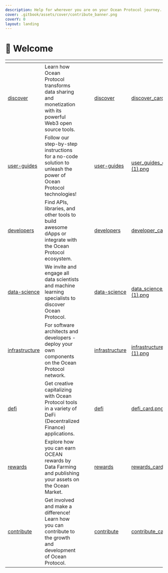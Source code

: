 ```yaml
---
description: Help for wherever you are on your Ocean Protocol journey.
cover: .gitbook/assets/cover/contribute_banner.png
coverY: 0
layout: landing
---
```


# 👋 Welcome

<table data-view="cards"><thead><tr><th data-type="content-ref"></th><th></th><th data-hidden data-type="files"></th><th data-hidden data-type="files"></th><th data-hidden data-card-target data-type="content-ref"></th><th data-hidden data-card-cover data-type="files"></th></tr></thead><tbody><tr><td><a href="discover/">discover</a></td><td>Learn how Ocean Protocol transforms data sharing and monetization with its powerful Web3 open source tools.</td><td></td><td></td><td><a href="discover/">discover</a></td><td><a href=".gitbook/assets/cover/discover_card.png">discover_card.png</a></td></tr><tr><td><a href="user-guides/">user-guides</a></td><td>Follow our step-by-step instructions for a no-code solution to unleash the power of Ocean Protocol technologies!</td><td></td><td></td><td><a href="user-guides/">user-guides</a></td><td><a href=".gitbook/assets/cover/user_guides_card (1).png">user_guides_card (1).png</a></td></tr><tr><td><a href="developers/">developers</a></td><td>Find APIs, libraries, and other tools to build awesome dApps or integrate with the Ocean Protocol ecosystem.</td><td></td><td></td><td><a href="developers/">developers</a></td><td><a href=".gitbook/assets/cover/developer_card.png">developer_card.png</a></td></tr><tr><td><a href="data-science/">data-science</a></td><td>We invite and engage all data scientists and machine learning specialists to discover Ocean Protocol.</td><td></td><td></td><td><a href="data-science/">data-science</a></td><td><a href=".gitbook/assets/cover/data_science_card (1).png">data_science_card (1).png</a></td></tr><tr><td><a href="infrastructure/">infrastructure</a></td><td>For software architects and developers - deploy your own components on the Ocean Protocol network.</td><td></td><td></td><td><a href="infrastructure/">infrastructure</a></td><td><a href=".gitbook/assets/cover/infrastructure_card (1).png">infrastructure_card (1).png</a></td></tr><tr><td><a href="defi/">defi</a></td><td>Get creative capitalizing with Ocean Protocol tools in a variety of DeFi (Decentralized Finance) applications.</td><td></td><td></td><td><a href="defi/">defi</a></td><td><a href=".gitbook/assets/cover/defi_card.png">defi_card.png</a></td></tr><tr><td><a href="rewards/">rewards</a></td><td>Explore how you can earn OCEAN rewards by Data Farming and publishing your assets on the Ocean Market.</td><td></td><td></td><td><a href="rewards/">rewards</a></td><td><a href=".gitbook/assets/cover/rewards_card.png">rewards_card.png</a></td></tr><tr><td><a href="contribute/">contribute</a></td><td>Get involved and make a difference! Learn how you can contribute to the growth and development of Ocean Protocol.</td><td></td><td></td><td><a href="contribute/">contribute</a></td><td><a href=".gitbook/assets/cover/contribute_card.png">contribute_card.png</a></td></tr></tbody></table>
